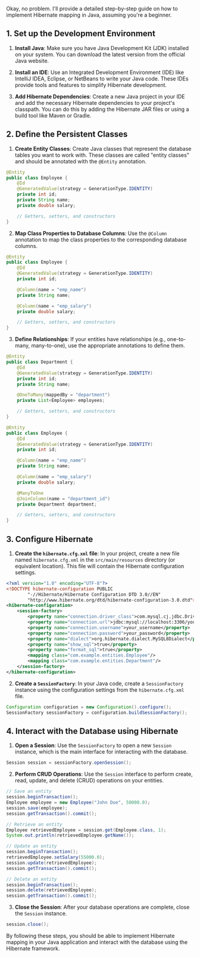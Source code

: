 Okay, no problem. I'll provide a detailed step-by-step guide on how to implement Hibernate mapping in Java, assuming you're a beginner.

## 1. Set up the Development Environment

1. **Install Java**: Make sure you have Java Development Kit (JDK) installed on your system. You can download the latest version from the official Java website.

2. **Install an IDE**: Use an Integrated Development Environment (IDE) like IntelliJ IDEA, Eclipse, or NetBeans to write your Java code. These IDEs provide tools and features to simplify Hibernate development.

3. **Add Hibernate Dependencies**: Create a new Java project in your IDE and add the necessary Hibernate dependencies to your project's classpath. You can do this by adding the Hibernate JAR files or using a build tool like Maven or Gradle.

## 2. Define the Persistent Classes

1. **Create Entity Classes**: Create Java classes that represent the database tables you want to work with. These classes are called "entity classes" and should be annotated with the `@Entity` annotation.

```java
@Entity
public class Employee {
    @Id
    @GeneratedValue(strategy = GenerationType.IDENTITY)
    private int id;
    private String name;
    private double salary;

    // Getters, setters, and constructors
}
```

2. **Map Class Properties to Database Columns**: Use the `@Column` annotation to map the class properties to the corresponding database columns.

```java
@Entity
public class Employee {
    @Id
    @GeneratedValue(strategy = GenerationType.IDENTITY)
    private int id;

    @Column(name = "emp_name")
    private String name;

    @Column(name = "emp_salary")
    private double salary;

    // Getters, setters, and constructors
}
```

3. **Define Relationships**: If your entities have relationships (e.g., one-to-many, many-to-one), use the appropriate annotations to define them.

```java
@Entity
public class Department {
    @Id
    @GeneratedValue(strategy = GenerationType.IDENTITY)
    private int id;
    private String name;

    @OneToMany(mappedBy = "department")
    private List<Employee> employees;

    // Getters, setters, and constructors
}

@Entity
public class Employee {
    @Id
    @GeneratedValue(strategy = GenerationType.IDENTITY)
    private int id;

    @Column(name = "emp_name")
    private String name;

    @Column(name = "emp_salary")
    private double salary;

    @ManyToOne
    @JoinColumn(name = "department_id")
    private Department department;

    // Getters, setters, and constructors
}
```

## 3. Configure Hibernate

1. **Create the `hibernate.cfg.xml` file**: In your project, create a new file named `hibernate.cfg.xml` in the `src/main/resources` directory (or equivalent location). This file will contain the Hibernate configuration settings.

```xml
<?xml version="1.0" encoding="UTF-8"?>
<!DOCTYPE hibernate-configuration PUBLIC
        "-//Hibernate/Hibernate Configuration DTD 3.0//EN"
        "http://www.hibernate.org/dtd/hibernate-configuration-3.0.dtd">
<hibernate-configuration>
    <session-factory>
        <property name="connection.driver_class">com.mysql.cj.jdbc.Driver</property>
        <property name="connection.url">jdbc:mysql://localhost:3306/your_database</property>
        <property name="connection.username">your_username</property>
        <property name="connection.password">your_password</property>
        <property name="dialect">org.hibernate.dialect.MySQL8Dialect</property>
        <property name="show_sql">true</property>
        <property name="format_sql">true</property>
        <mapping class="com.example.entities.Employee"/>
        <mapping class="com.example.entities.Department"/>
    </session-factory>
</hibernate-configuration>
```

2. **Create a `SessionFactory`**: In your Java code, create a `SessionFactory` instance using the configuration settings from the `hibernate.cfg.xml` file.

```java
Configuration configuration = new Configuration().configure();
SessionFactory sessionFactory = configuration.buildSessionFactory();
```

## 4. Interact with the Database using Hibernate

1. **Open a Session**: Use the `SessionFactory` to open a new `Session` instance, which is the main interface for interacting with the database.

```java
Session session = sessionFactory.openSession();
```

2. **Perform CRUD Operations**: Use the `Session` interface to perform create, read, update, and delete (CRUD) operations on your entities.

```java
// Save an entity
session.beginTransaction();
Employee employee = new Employee("John Doe", 50000.0);
session.save(employee);
session.getTransaction().commit();

// Retrieve an entity
Employee retrievedEmployee = session.get(Employee.class, 1);
System.out.println(retrievedEmployee.getName());

// Update an entity
session.beginTransaction();
retrievedEmployee.setSalary(55000.0);
session.update(retrievedEmployee);
session.getTransaction().commit();

// Delete an entity
session.beginTransaction();
session.delete(retrievedEmployee);
session.getTransaction().commit();
```

3. **Close the Session**: After your database operations are complete, close the `Session` instance.

```java
session.close();
```

By following these steps, you should be able to implement Hibernate mapping in your Java application and interact with the database using the Hibernate framework.